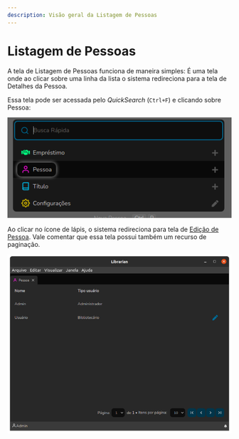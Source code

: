 ```yaml
---
description: Visão geral da Listagem de Pessoas
---
```


# Listagem de Pessoas

A tela de Listagem de Pessoas funciona de maneira simples: É uma tela onde ao clicar sobre uma linha da lista o sistema redireciona para a tela de Detalhes da Pessoa.

Essa tela pode ser acessada pelo _QuickSearch_ (`Ctrl+F`) e clicando sobre Pessoa:

![Acessando a Listagem de Pessoas](<../.gitbook/assets/image (1).png>)

Ao clicar no ícone de lápis, o sistema redireciona para tela de [Edição de Pessoa](./). Vale comentar que essa tela possui também um recurso de paginação.

![Tela de Listagem de Pessoas](../.gitbook/assets/librarian-person-list.png)
